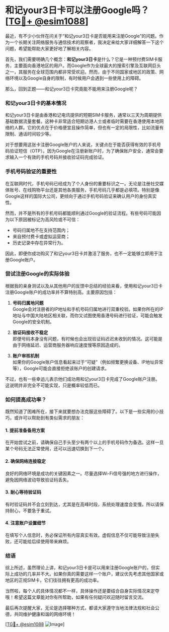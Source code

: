 # 和记your3日卡可以注册Google吗？[[TG💪+ @esim1088](https://t.me/s/esim1088)]

最近，有不少小伙伴在问关于“和记your3日卡是否能用来注册Google”的问题。作为一个长期关注网络服务与通信技术的观察者，我决定来给大家详细解答一下这个问题，希望能帮助大家更好地了解相关内容。

首先，我们需要明确几个概念：**和记your3日卡**是什么？它是一种预付费SIM卡服务，主要面向香港地区的用户。而Google作为全球最大的搜索引擎及互联网巨头之一，其服务在全球范围内都非常受欢迎。然而，由于不同国家或地区的政策、网络环境以及Google自身的限制，有时候用户会遇到一些使用上的障碍。

那么，回到正题——和记your3日卡究竟能不能用来注册Google呢？

### **和记your3日卡的基本情况**

和记your3日卡是由香港和记电讯提供的短期SIM卡服务，通常以三天为周期提供基础数据流量套餐。这种卡非常适合短期访港人士或者临时需要在香港使用本地网络的人群。它的优点在于价格便宜且操作简单，但也有一定的局限性，比如流量有限制、通话时间较少等。

对于想要用这张卡注册Google账户的人来说，关键点在于能否获得有效的手机号码验证短信（OTP）。因为Google在注册新账户时，为了确保账户安全，通常会要求输入一个有效的手机号码并接收验证码完成验证。

### **手机号码验证的重要性**

在互联网时代，手机号码已经成为了个人身份的重要标识之一。无论是注册社交媒体账号、在线购物平台还是其他各类服务，手机号码几乎都是必填项。特别是像Google这样的国际大公司，更倾向于通过手机号码验证来确认用户的身份真实性。

然而，并不是所有的手机号码都能顺利通过Google的验证流程。有些号码可能因为以下原因被标记为高风险或不可信：

- 号码归属地不在支持范围内；
- 来自预付费卡或虚拟运营商；
- 历史记录中存在异常行为。

因此，即便你成功购买了和记your3日卡并激活了服务，也不一定能够立即用于注册Google账户。

### **尝试注册Google的实际体验**

根据我的亲身测试以及从其他用户的反馈中总结的经验来看，使用和记your3日卡注册Google账户的成功率并不算特别高。主要原因包括：

1. **号码归属地问题**  
   Google会对注册者的IP地址和手机号码归属地进行双重校验。如果你所在的IP地址与中国大陆地区相关联，而你又试图使用香港号码进行验证，可能会触发Google的安全机制。

2. **验证码接收不稳定**  
   即便号码本身没有问题，有时候也会出现验证码迟迟未收到的情况。这可能是由于网络延迟、运营商服务器响应速度慢等原因造成的。

3. **账户审核机制**  
   如果你的Google账户信息看起来过于“可疑”（例如频繁更换设备、IP地址异常等），Google可能会直接拒绝该账户的创建请求。

不过，也有一些幸运儿表示他们成功用和记your3日卡完成了Google账户注册。这说明并非完全不可能实现，只是概率较低而已。

### **如何提高成功率？**

既然知道了困难所在，接下来就要想办法克服这些障碍了。以下是一些实用的小技巧，或许可以帮助到有类似需求的朋友：

#### **1. 提前准备备用方案**
在开始尝试之前，请确保自己手头至少有两个以上的手机号码作为备选。这样一旦某个号码无法正常使用，还可以迅速切换到下一个。

#### **2. 确保网络连接稳定**
良好的网络环境是成功的关键因素之一。尽量选择Wi-Fi信号强的地方进行操作，避免因网络波动导致验证码丢失。

#### **3. 耐心等待验证码**
有时验证码并不会立刻到达，尤其是在高峰时段，系统处理速度会变慢。所以请保持耐心，不要急于重试。

#### **4. 注意账户设置细节**
在填写个人信息时，务必保证所有内容真实有效。虚假信息不仅可能导致注册失败，还可能给后续使用带来麻烦。

### **结语**

综上所述，虽然理论上讲，和记your3日卡是可以用来注册Google账户的，但实际上成功的几率并不大。如果你真的需要这样一个账户，建议优先考虑其他国家或地区的正规SIM卡，它们往往拥有更高的成功率。

当然啦，每个人的具体情况都不一样，具体操作还是要结合自身实际情况来定夺哦！希望这篇文章能对你有所帮助，如果有任何疑问欢迎随时留言交流。

最后再次提醒大家，无论是选择哪种方式，都请大家遵守当地法律法规和社会公德，共同维护健康和谐的网络环境！

[[TG💪+ @esim1088](https://t.me/s/esim1088) ![Image](https://i.postimg.cc/4NQfJmqS/Snipaste-2025-05-13-00-14-12.png)]